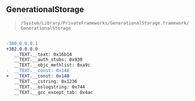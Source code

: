 ## GenerationalStorage

> `/System/Library/PrivateFrameworks/GenerationalStorage.framework/GenerationalStorage`

```diff

-380.0.0.0.1
+382.0.0.0.0
   __TEXT.__text: 0x16b14
   __TEXT.__auth_stubs: 0x930
   __TEXT.__objc_methlist: 0xa9c
-  __TEXT.__const: 0x148
+  __TEXT.__const: 0x140
   __TEXT.__cstring: 0x1236
   __TEXT.__oslogstring: 0x744
   __TEXT.__gcc_except_tab: 0x4ac

```
